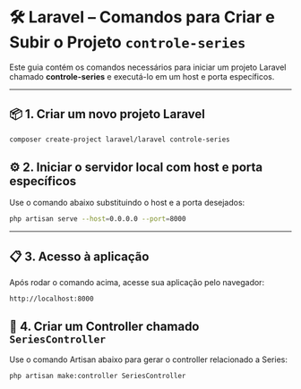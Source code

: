 # 🛠️ Laravel – Comandos para Criar e Subir o Projeto `controle-series`

Este guia contém os comandos necessários para iniciar um projeto Laravel chamado **controle-series** e executá-lo em um host e porta específicos.

---

## 📦 1. Criar um novo projeto Laravel

```bash
composer create-project laravel/laravel controle-series
```

## ⚙️ 2. Iniciar o servidor local com host e porta específicos

Use o comando abaixo substituindo o host e a porta desejados:

```bash
php artisan serve --host=0.0.0.0 --port=8000
```

---

## 📋 3. Acesso à aplicação

Após rodar o comando acima, acesse sua aplicação pelo navegador:

```
http://localhost:8000
```

## 🧱 4. Criar um Controller chamado `SeriesController`

Use o comando Artisan abaixo para gerar o controller relacionado a Series:

```bash
php artisan make:controller SeriesController
```
